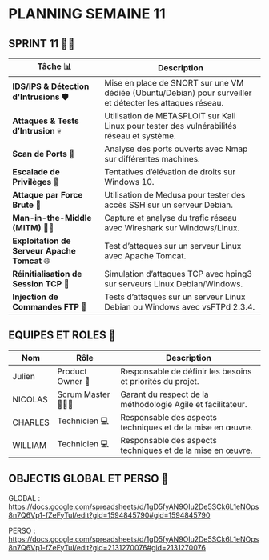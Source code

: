 # PLANNING SEMAINE 11

## SPRINT 11 🏃‍♂️

| **Tâche** 📊                                  | **Description**                                                                                                  |
|----------------------------------------------|------------------------------------------------------------------------------------------------------------------|
| **IDS/IPS & Détection d'Intrusions** 🛡️      | Mise en place de SNORT sur une VM dédiée (Ubuntu/Debian) pour surveiller et détecter les attaques réseau.       |
| **Attaques & Tests d’Intrusion** 💀          | Utilisation de METASPLOIT sur Kali Linux pour tester des vulnérabilités réseau et système.                      |
| **Scan de Ports** 🔎                         | Analyse des ports ouverts avec Nmap sur différentes machines.                                                    |
| **Escalade de Privilèges** 🔐                | Tentatives d’élévation de droits sur Windows 10.                                                                |
| **Attaque par Force Brute** 🔢               | Utilisation de Medusa pour tester des accès SSH sur un serveur Debian.                                          |
| **Man-in-the-Middle (MITM)** 🕵️‍♂️            | Capture et analyse du trafic réseau avec Wireshark sur Windows/Linux.                                           |
| **Exploitation de Serveur Apache Tomcat** 🌐 | Test d’attaques sur un serveur Linux avec Apache Tomcat.                                                         |
| **Réinitialisation de Session TCP** 🔄      | Simulation d’attaques TCP avec hping3 sur serveurs Linux Debian/Windows.                                         |
| **Injection de Commandes FTP** 📂           | Tests d’attaques sur un serveur Linux Debian ou Windows avec vsFTPd 2.3.4.                                      |




## EQUIPES ET ROLES 🏢

| **Nom**          | **Rôle**          | **Description**                                     |
|-------------------|-------------------|-----------------------------------------------------|
| Julien | Product Owner 🎯  | Responsable de définir les besoins et priorités du projet. |
| NICOLAS | Scrum Master 🧑‍🤝‍🧑    | Garant du respect de la méthodologie Agile et facilitateur.|
| CHARLES | Technicien  💻    | Responsable des aspects techniques et de la mise en œuvre. |
| WILLIAM | Technicien 💻     | Responsable des aspects techniques et de la mise en œuvre. |


## OBJECTIS GLOBAL ET PERSO 🥇

GLOBAL : https://docs.google.com/spreadsheets/d/1gD5fyAN9Olu2De5SCk6L1eNOps8n7Q6Vp1-fZeFyTuI/edit?gid=1594845790#gid=1594845790


PERSO : https://docs.google.com/spreadsheets/d/1gD5fyAN9Olu2De5SCk6L1eNOps8n7Q6Vp1-fZeFyTuI/edit?gid=2131270076#gid=2131270076
